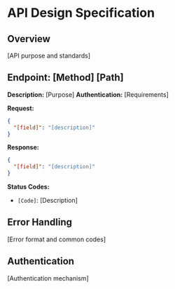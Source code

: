# API Design Specification

## Overview
[API purpose and standards]

## Endpoint: [Method] [Path]
**Description:** [Purpose]
**Authentication:** [Requirements]

**Request:**
```json
{
  "[field]": "[description]"
}
```

**Response:**
```json
{
  "[field]": "[description]"
}
```

**Status Codes:**
- `[Code]`: [Description]

## Error Handling
[Error format and common codes]

## Authentication
[Authentication mechanism]